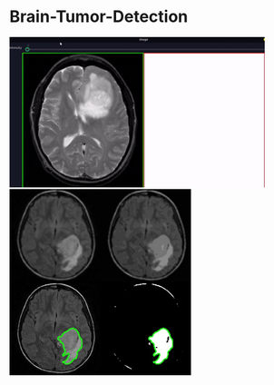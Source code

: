# Brain-Tumor-Detection

<img src="https://github.com/ashish1sasmal/Brain-Tumor-Detection/blob/master/Results/result_tumor_1.gif" width=450>
<img src="https://github.com/ashish1sasmal/Brain-Tumor-Detection/blob/master/Results/result_kmean.jpg" width=320>

